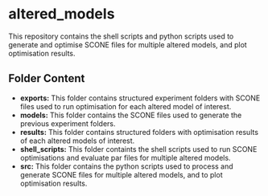 # altered_models
This repository contains the shell scripts and python scripts used to generate and optimise SCONE files for multiple altered models, and plot optimisation results.

## Folder Content
+ **exports:** This folder contains structured experiment folders with SCONE files used to run optimisation for each altered model of interest.
+ **models:** This folder contains the SCONE files used to generate the previous experiment folders.
+ **results:** This folder contains structured folders with optimisation results of each altered models of interest.
+ **shell_scripts:** This folder containts the shell scripts used to run SCONE optimisations and evaluate par files for multiple altered models.
+ **src:** This folder contains the python scripts used to process and generate SCONE files for multiple altered models, and to plot optimisation results.

